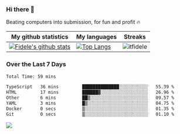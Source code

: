 ### Hi there 👋
<p>Beating computers into submission, for fun and profit 🔥</p>

|My github statistics|My languages|Streaks|
|-|-|-|
|[![Fidele's github stats](https://github-readme-stats.vercel.app/api?username=itfidele&count_private=true&show_icons=true&theme=dark&hide_title=true)](https://github.com/itfidele)|[![Top Langs](https://github-readme-stats.vercel.app/api/top-langs/?username=itfidele&show_icons=true&langs_count=8&theme=dark&layout=compact&hide_title=true)](https://github.com/itfidele)|![itfidele](https://github-readme-streak-stats.herokuapp.com/?user=itfidele&theme=dark)

### Over the Last 7 Days
<!--START_SECTION:waka-->

```txt
Total Time: 59 mins

TypeScript   36 mins         ██████████████░░░░░░░░░░░   55.39 %
HTML         17 mins         ██████▓░░░░░░░░░░░░░░░░░░   26.96 %
Other        6 mins          ██▒░░░░░░░░░░░░░░░░░░░░░░   09.57 %
YAML         3 mins          █▒░░░░░░░░░░░░░░░░░░░░░░░   04.75 %
Docker       0 secs          ▒░░░░░░░░░░░░░░░░░░░░░░░░   01.35 %
Git          0 secs          ▒░░░░░░░░░░░░░░░░░░░░░░░░   01.10 %
```

<!--END_SECTION:waka-->



![](https://komarev.com/ghpvc/?username=itfidele)
